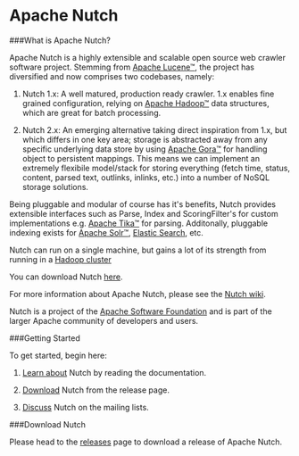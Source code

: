Apache Nutch
=======

###What is Apache Nutch?

Apache Nutch is a highly extensible and scalable open source web crawler software project. Stemming from [Apache Lucene™](http://lucene.apache.org/java/), the project has diversified and now comprises two codebases, namely:

1. Nutch 1.x: A well matured, production ready crawler. 1.x enables fine grained configuration, relying on [Apache Hadoop™](http://hadoop.apache.org/) data structures, which are great for batch processing.

2. Nutch 2.x: An emerging alternative taking direct inspiration from 1.x, but which differs in one key area; storage is abstracted away from any specific underlying data store by using [Apache Gora™](http://gora.apache.org/) for handling object to persistent mappings. This means we can implement an extremely flexibile model/stack for storing everything (fetch time, status, content, parsed text, outlinks, inlinks, etc.) into a number of NoSQL storage solutions.

Being pluggable and modular of course has it's benefits, Nutch provides extensible interfaces such as Parse, Index and ScoringFilter's for custom implementations e.g. [Apache Tika™](http://tika.apache.org/) for parsing. Additonally, pluggable indexing exists for [Apache Solr™](http://lucene.apache.org/solr/), [Elastic Search](http://www.elasticsearch.org/), etc.

Nutch can run on a single machine, but gains a lot of its strength from running in a [Hadoop cluster](http://hadoop.apache.org/)

You can download Nutch [here](http://nutch.apache.org/downloads.html).

For more information about Apache Nutch, please see the [Nutch wiki](http://wiki.apache.org/nutch/).

Nutch is a project of the [Apache Software Foundation](http://www.apache.org/) and is part of the larger Apache community of developers and users.

###Getting Started

To get started, begin here:

1. [Learn about](http://nutch.apache.org/wiki.html) Nutch by reading the documentation.

2. [Download](http://nutch.apache.org/downloads.html) Nutch from the release page.

3. [Discuss](http://nutch.apache.org/mailing_lists.html) Nutch on the mailing lists.
    
###Download Nutch

Please head to the [releases](http://nutch.apache.org/downloads.html) page to download a release of Apache Nutch.
